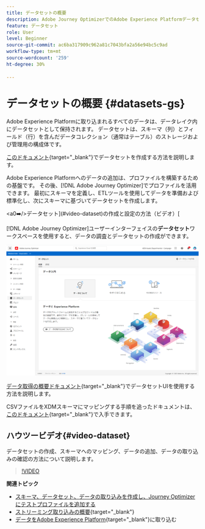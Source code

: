 ```yaml
---
title: データセットの概要
description: Adobe Journey OptimizerでのAdobe Experience Platformデータセットの使用方法を説明します
feature: データセット
role: User
level: Beginner
source-git-commit: ac6ba317909c962a81c7043bfa2a56e94bc5c9ad
workflow-type: tm+mt
source-wordcount: '259'
ht-degree: 30%

---
```


# データセットの概要 {#datasets-gs}

Adobe Experience Platformに取り込まれるすべてのデータは、データレイク内にデータセットとして保持されます。 データセットは、スキーマ（列）とフィールド（行）を含んだデータコレクション（通常はテーブル）のストレージおよび管理用の構成体です。

[このドキュメント](https://experienceleague.adobe.com/docs/experience-platform/catalog/datasets/overview.html){target=&quot;_blank&quot;}でデータセットを作成する方法を説明します。

Adobe Experience Platformへのデータの追加は、プロファイルを構築するための基盤です。 その後、[!DNL Adobe Journey Optimizer]でプロファイルを活用できます。 最初にスキーマを定義し、ETLツールを使用してデータを準備および標準化し、次にスキーマに基づいてデータセットを作成します。

&lt;a0➡️/>データセット](#video-dataset)の作成と設定の方法（ビデオ）[

[!DNL Adobe Journey Optimizer]ユーザーインターフェイスの&#x200B;**データセット**&#x200B;ワークスペースを使用すると、データの調査とデータセットの作成ができます。

![](assets/datasets-home.png)

[データ取得の概要ドキュメント](https://experienceleague.adobe.com/docs/experience-platform/ingestion/home.html?lang=ja){target=&quot;_blank&quot;}でデータセットUIを使用する方法を説明します。

CSVファイルをXDMスキーマにマッピングする手順を追ったドキュメントは、[このドキュメント](https://experienceleague.adobe.com/docs/experience-platform/ingestion/tutorials/map-a-csv-file.html?lang=ja){target=&quot;_blank&quot;}で入手できます。


## ハウツービデオ{#video-dataset}

データセットの作成、スキーマへのマッピング、データの追加、データの取り込みの確認の方法について説明します。

>[!VIDEO](https://video.tv.adobe.com/v/334293?quality=12)

**関連トピック**

* [スキーマ、データセット、データの取り込みを作成し、Journey Optimizerにテストプロファイルを追加する](building-journeys/creating-test-profiles.md)
* [ストリーミング取り込みの概要](https://experienceleague.adobe.com/docs/experience-platform/ingestion/streaming/overview.html?lang=ja){target=&quot;_blank&quot;}
* [データをAdobe Experience Platform](https://experienceleague.adobe.com/docs/experience-platform/ingestion/tutorials/ingest-batch-data.html?lang=ja){target=&quot;_blank&quot;}に取り込む

